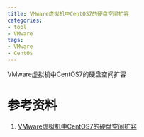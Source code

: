 ```yaml
---
title: VMware虚拟机中CentOS7的硬盘空间扩容
categories:
- tool
- VMware
tags:
- VMware
- CentOs
---
```




VMware虚拟机中CentOS7的硬盘空间扩容

# 参考资料

1.  [VMware虚拟机中CentOS7的硬盘空间扩容](https://www.cnblogs.com/Sungeek/p/9084510.html)